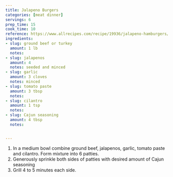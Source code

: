 ```yaml
---
title: Jalapeno Burgers
categories: [meat dinner]
servings: 6
prep_time: 15
cook_time: 10
reference: https://www.allrecipes.com/recipe/19936/jalapeno-hamburgers/
ingredients:
- slug: ground beef or turkey
  amount: 1 lb
  notes:
- slug: jalapenos
  amount: 4
  notes: seeded and minced
- slug: garlic
  amount: 3 cloves
  notes: minced
- slug: tomato paste
  amount: 3 tbsp
  notes:
- slug: cilantro
  amount: 1 tsp
  notes:
- slug: Cajun seasoning
  amount: 4 tbsp
  notes:


---
```


1. In a medium bowl combine ground beef, jalapenos, garlic, tomato paste and cilantro. Form mixture into 6 patties.
2. Generously sprinkle both sides of patties with desired amount of Cajun seasoning
3. Grill 4 to 5 minutes each side.